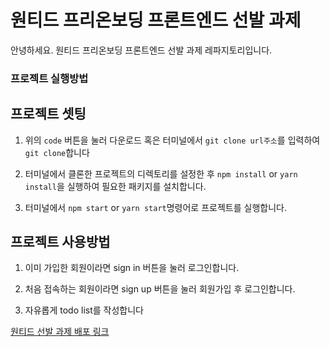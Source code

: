 # 원티드 프리온보딩 프론트엔드 선발 과제

안녕하세요.
원티드 프리온보딩 프론트엔드 선발 과제 레파지토리입니다.

### 프로젝트 실행방법

## 프로젝트 셋팅

1. 위의 `code` 버튼을 눌러 다운로드 혹은 터미널에서 `git clone url주소`를 입력하여 `git clone`합니다

2. 터미널에서 클론한 프로젝트의 디렉토리를 설정한 후 `npm install` or `yarn install`을 실행하여 필요한 패키지를 설치합니다.

3. 터미널에서 `npm start` or `yarn start`명령어로 프로젝트를 실행합니다.

## 프로젝트 사용방법

1. 이미 가입한 회원이라면 sign in 버튼을 눌러 로그인합니다.

2. 처음 접속하는 회원이라면 sign up 버튼을 눌러 회원가입 후 로그인합니다.

3. 자유롭게 todo list를 작성합니다


[ 원티드 선발 과제 배포 링크 ](https://wanted-pre-onboarding-frontend-lime.vercel.app/)
